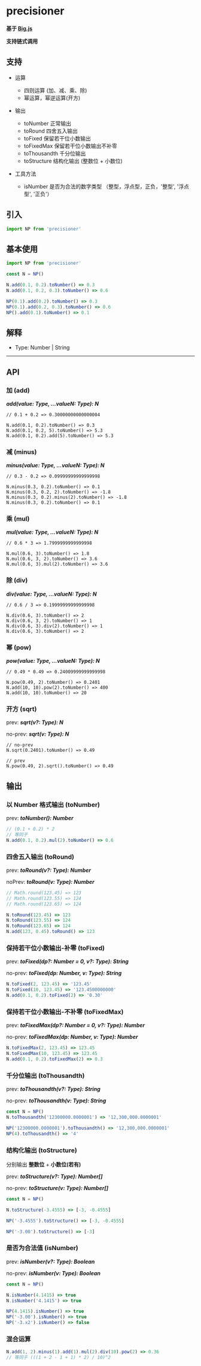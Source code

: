 # precisioner

**基于 [Big.js](http://mikemcl.github.io/big.js/)**

**支持链式调用**

## 支持
- 运算
  - 四则运算 (加、减、乘、除)
  - 幂运算，幂逆运算(开方)
  
- 输出
  - toNumber 正常输出
  - toRound 四舍五入输出
  - toFixed 保留若干位小数输出
  - toFixedMax 保留若干位小数输出不补零
  - toThousandth 千分位输出
  - toStructure 结构化输出 (整数位 + 小数位)

- 工具方法
  - isNumber 是否为合法的数字类型 （整型，浮点型，正负，'整型', '浮点型', '正负'）

## 引入

```javascript
import NP from 'precisioner'
```

## 基本使用

```javascript
import NP from 'precisioner'

const N = NP()

N.add(0.1, 0.2).toNumber() => 0.3
N.add(0.1, 0.2, 0.3).toNumber() => 0.6

NP(0.1).add(0.2).toNumber() => 0.3
NP(0.1).add(0.2, 0.3).toNumber() => 0.6
NP().add(0.1).toNumber() => 0.1
```

## 解释

- Type: Number | String

----

## API

### 加 (add)

***add(value: Type, ...valueN: Type): N***

```javscript
// 0.1 + 0.2 => 0.30000000000000004

N.add(0.1, 0.2).toNumber() => 0.3
N.add(0.1, 0.2, 5).toNumber() => 5.3
N.add(0.1, 0.2).add(5).toNumber() => 5.3
```

### 减 (minus)

***minus(value: Type, ...valueN: Type): N***

```javscript
// 0.3 - 0.2 => 0.09999999999999998

N.minus(0.3, 0.2).toNumber() => 0.1
N.minus(0.3, 0.2, 2).toNumber() => -1.8
N.minus(0.3, 0.2).minus(2).toNumber() => -1.8
N.minus(0.3, 0.2).toNumber() => 0.1
```

### 乘 (mul)

***mul(value: Type, ...valueN: Type): N***

```javscript
// 0.6 * 3 => 1.7999999999999998

N.mul(0.6, 3).toNumber() => 1.8
N.mul(0.6, 3, 2).toNumber() => 3.6
N.mul(0.6, 3).mul(2).toNumber() => 3.6
```

### 除 (div)

***div(value: Type, ...valueN: Type): N***

```javscript
// 0.6 / 3 => 0.19999999999999998

N.div(0.6, 3).toNumber() => 2
N.div(0.6, 3, 2).toNumber() => 1
N.div(0.6, 3).div(2).toNumber() => 1
N.div(0.6, 3).toNumber() => 2
```

### 幂 (pow)

***pow(value: Type, ...valueN: Type): N***

```javscript
// 0.49 * 0.49 => 0.24009999999999998

N.pow(0.49, 2).toNumber() => 0.2401
N.add(10, 10).pow(2).toNumber() => 400
N.add(10, 10).toNumber() => 20
```

### 开方 (sqrt)

prev: ***sqrt(v?: Type): N***

no-prev: ***sqrt(v: Type): N***

```javscript
// no-prev
N.sqrt(0.2401).toNumber() => 0.49

// prev
N.pow(0.49, 2).sqrt().toNumber() => 0.49
```

## 输出

### 以 Number 格式输出 (toNumber)

prev: ***toNumber(): Number***

```javascript
// (0.1 + 0.2) * 2
// 等同于
N.add(0.1, 0.2).mul(2).toNumber() => 0.6
```

### 四舍五入输出 (toRound)

prev: ***toRound(v?: Type): Number***

noPrev: ***toRound(v: Type): Number***

```javascript
// Math.round(123.45) => 123
// Math.round(123.55) => 124
// Math.round(123.65) => 124

N.toRound(123.45) => 123
N.toRound(123.55) => 124
N.toRound(123.65) => 124
N.add(123, 0.45).toRound() => 123
```

### 保持若干位小数输出-补零 (toFixed)

prev: ***toFixed(dp?: Number = 0, v?: Type): String***

no-prev: ***toFixed(dp: Number, v: Type): String***

```javascript
N.toFixed(2, 123.45) => '123.45'
N.toFixed(10, 123.45) => '123.4500000000'
N.add(0.1, 0.2).toFixed(2) => '0.30'
```

### 保持若干位小数输出-不补零 (toFixedMax)

prev: ***toFixedMax(dp?: Number = 0, v?: Type): Number***

no-prev: ***toFixedMax(dp: Number, v: Type): Number***

```javascript
N.toFixedMax(2, 123.45) => 123.45
N.toFixedMax(10, 123.45) => 123.45
N.add(0.1, 0.2).toFixedMax(2) => 0.3
```

### 千分位输出 (toThousandth)

prev: ***toThousandth(v?: Type): String***

no-prev: ***toThousandth(v: Type): String***

```javascript
const N = NP()
N.toThousandth('12300000.0000001') => '12,300,000.0000001'

NP('12300000.0000001').toThousandth() => '12,300,000.0000001'
NP(4).toThousandth() => '4'
```

### 结构化输出 (toStructure)
分别输出 **整数位** + **小数位(若有)**

prev: ***toStructure(v?: Type): Number[]***

no-prev: ***toStructure(v: Type): Number[]***

```javascript
const N = NP()

N.toStructure(-3.4555) => [-3, -0.4555]

NP('-3.4555').toStructure() => [-3, -0.4555]

NP('-3.00').toStructure() => [-3]
```

### 是否为合法值 (isNumber)

prev: ***isNumber(v?: Type): Boolean***

no-prev: ***isNumber(v: Type): Boolean***

```javascript
const N = NP()

N.isNumber(4.1415) => true
N.isNumber('4.1415') => true

NP(4.1415).isNumber() => true
NP('-3.00').isNumber() => true
NP('-3.x2').isNumber() => false
```

### 混合运算

```javascript
N.add(1, 2).minus(1).add(1).mul(2).div(10).pow(2) => 0.36 
// 等同于 (((1 + 2 - 1 + 1) * 2) / 10)^2
```

